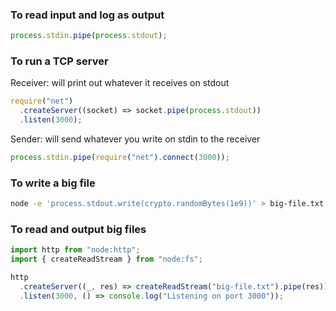 ### To read input and log as output

```javascript
process.stdin.pipe(process.stdout);
```

### To run a TCP server

Receiver: will print out whatever it receives on stdout

```javascript
require("net")
  .createServer((socket) => socket.pipe(process.stdout))
  .listen(3000);
```

Sender: will send whatever you write on stdin to the receiver

```javascript
process.stdin.pipe(require("net").connect(3000));
```

### To write a big file

```bash
node -e 'process.stdout.write(crypto.randomBytes(1e9))' > big-file.txt
```

### To read and output big files

```javascript
import http from "node:http";
import { createReadStream } from "node:fs";

http
  .createServer((_, res) => createReadStream("big-file.txt").pipe(res))
  .listen(3000, () => console.log("Listening on port 3000"));
```
